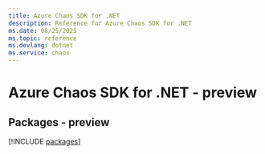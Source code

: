 ```yaml
---
title: Azure Chaos SDK for .NET
description: Reference for Azure Chaos SDK for .NET
ms.date: 08/25/2025
ms.topic: reference
ms.devlang: dotnet
ms.service: chaos
---
```

# Azure Chaos SDK for .NET - preview
## Packages - preview
[!INCLUDE [packages](chaos-index.md)]